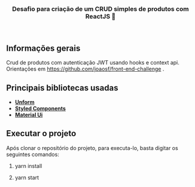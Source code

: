 
<h3 align="center">
  Desafio para criação de um CRUD simples de produtos com ReactJS 🚀
</h3>

<br>


## Informações gerais

Crud de produtos com autenticação JWT usando hooks e context api. Orientações em https://github.com/joaosf/front-end-challenge .
## Principais bibliotecas usadas

- **[Unform](https://unform.dev/guides/basic-form)**
- **[Styled Components](https://styled-components.com/)**
- **[Material Ui](https://material-ui.com/pt/)**

## Executar o projeto
Após clonar o repositório do projeto, para executa-lo, basta digitar os seguintes comandos:

1. yarn install

2. yarn start

